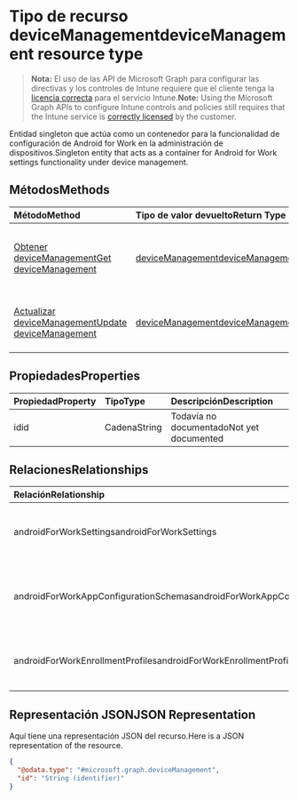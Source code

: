# <a name="devicemanagement-resource-type"></a><span data-ttu-id="a6ec9-101">Tipo de recurso deviceManagement</span><span class="sxs-lookup"><span data-stu-id="a6ec9-101">deviceManagement resource type</span></span>

> <span data-ttu-id="a6ec9-102">**Nota:** El uso de las API de Microsoft Graph para configurar las directivas y los controles de Intune requiere que el cliente tenga la [licencia correcta](https://go.microsoft.com/fwlink/?linkid=839381) para el servicio Intune.</span><span class="sxs-lookup"><span data-stu-id="a6ec9-102">**Note:** Using the Microsoft Graph APIs to configure Intune controls and policies still requires that the Intune service is [correctly licensed](https://go.microsoft.com/fwlink/?linkid=839381) by the customer.</span></span>

<span data-ttu-id="a6ec9-103">Entidad singleton que actúa como un contenedor para la funcionalidad de configuración de Android for Work en la administración de dispositivos.</span><span class="sxs-lookup"><span data-stu-id="a6ec9-103">Singleton entity that acts as a container for Android for Work settings functionality under device management.</span></span>
## <a name="methods"></a><span data-ttu-id="a6ec9-104">Métodos</span><span class="sxs-lookup"><span data-stu-id="a6ec9-104">Methods</span></span>
|<span data-ttu-id="a6ec9-105">Método</span><span class="sxs-lookup"><span data-stu-id="a6ec9-105">Method</span></span>|<span data-ttu-id="a6ec9-106">Tipo de valor devuelto</span><span class="sxs-lookup"><span data-stu-id="a6ec9-106">Return Type</span></span>|<span data-ttu-id="a6ec9-107">Descripción</span><span class="sxs-lookup"><span data-stu-id="a6ec9-107">Description</span></span>|
|:---|:---|:---|
|[<span data-ttu-id="a6ec9-108">Obtener deviceManagement</span><span class="sxs-lookup"><span data-stu-id="a6ec9-108">Get deviceManagement</span></span>](../api/intune_androidforwork_devicemanagement_get.md)|[<span data-ttu-id="a6ec9-109">deviceManagement</span><span class="sxs-lookup"><span data-stu-id="a6ec9-109">deviceManagement</span></span>](../resources/intune_androidforwork_devicemanagement.md)|<span data-ttu-id="a6ec9-110">Lea las propiedades y las relaciones del objeto [deviceManagement](../resources/intune_androidforwork_devicemanagement.md).</span><span class="sxs-lookup"><span data-stu-id="a6ec9-110">Read properties and relationships of [plannerTaskDetails](../resources/intune_androidforwork_devicemanagement.md) object.</span></span>|
|[<span data-ttu-id="a6ec9-111">Actualizar deviceManagement</span><span class="sxs-lookup"><span data-stu-id="a6ec9-111">Update deviceManagement</span></span>](../api/intune_androidforwork_devicemanagement_update.md)|[<span data-ttu-id="a6ec9-112">deviceManagement</span><span class="sxs-lookup"><span data-stu-id="a6ec9-112">deviceManagement</span></span>](../resources/intune_androidforwork_devicemanagement.md)|<span data-ttu-id="a6ec9-113">Actualice las propiedades de un objeto [deviceManagement](../resources/intune_androidforwork_devicemanagement.md).</span><span class="sxs-lookup"><span data-stu-id="a6ec9-113">Update the properties of a [calendar](../resources/intune_androidforwork_devicemanagement.md) object.</span></span>|

## <a name="properties"></a><span data-ttu-id="a6ec9-114">Propiedades</span><span class="sxs-lookup"><span data-stu-id="a6ec9-114">Properties</span></span>
|<span data-ttu-id="a6ec9-115">Propiedad</span><span class="sxs-lookup"><span data-stu-id="a6ec9-115">Property</span></span>|<span data-ttu-id="a6ec9-116">Tipo</span><span class="sxs-lookup"><span data-stu-id="a6ec9-116">Type</span></span>|<span data-ttu-id="a6ec9-117">Descripción</span><span class="sxs-lookup"><span data-stu-id="a6ec9-117">Description</span></span>|
|:---|:---|:---|
|<span data-ttu-id="a6ec9-118">id</span><span class="sxs-lookup"><span data-stu-id="a6ec9-118">id</span></span>|<span data-ttu-id="a6ec9-119">Cadena</span><span class="sxs-lookup"><span data-stu-id="a6ec9-119">String</span></span>|<span data-ttu-id="a6ec9-120">Todavía no documentado</span><span class="sxs-lookup"><span data-stu-id="a6ec9-120">Not yet documented</span></span>|

## <a name="relationships"></a><span data-ttu-id="a6ec9-121">Relaciones</span><span class="sxs-lookup"><span data-stu-id="a6ec9-121">Relationships</span></span>
|<span data-ttu-id="a6ec9-122">Relación</span><span class="sxs-lookup"><span data-stu-id="a6ec9-122">Relationship</span></span>|<span data-ttu-id="a6ec9-123">Tipo</span><span class="sxs-lookup"><span data-stu-id="a6ec9-123">Type</span></span>|<span data-ttu-id="a6ec9-124">Descripción</span><span class="sxs-lookup"><span data-stu-id="a6ec9-124">Description</span></span>|
|:---|:---|:---|
|<span data-ttu-id="a6ec9-125">androidForWorkSettings</span><span class="sxs-lookup"><span data-stu-id="a6ec9-125">androidForWorkSettings</span></span>|[<span data-ttu-id="a6ec9-126">androidForWorkSettings</span><span class="sxs-lookup"><span data-stu-id="a6ec9-126">androidForWorkSettings</span></span>](../resources/intune_androidforwork_androidforworksettings.md)|<span data-ttu-id="a6ec9-127">La entidad singleton de configuración de Android for Work.</span><span class="sxs-lookup"><span data-stu-id="a6ec9-127">The singleton Android for Work settings entity.</span></span>|
|<span data-ttu-id="a6ec9-128">androidForWorkAppConfigurationSchemas</span><span class="sxs-lookup"><span data-stu-id="a6ec9-128">androidForWorkAppConfigurationSchemas</span></span>|<span data-ttu-id="a6ec9-129">Colección [androidForWorkAppConfigurationSchema](../resources/intune_androidforwork_androidforworkappconfigurationschema.md)</span><span class="sxs-lookup"><span data-stu-id="a6ec9-129">[androidForWorkAppConfigurationSchema](../resources/intune_androidforwork_androidforworkappconfigurationschema.md) collection</span></span>|<span data-ttu-id="a6ec9-130">Entidades de esquema de configuración de la aplicación Android for Work.</span><span class="sxs-lookup"><span data-stu-id="a6ec9-130">Android for Work app configuration schema entities.</span></span>|
|<span data-ttu-id="a6ec9-131">androidForWorkEnrollmentProfiles</span><span class="sxs-lookup"><span data-stu-id="a6ec9-131">androidForWorkEnrollmentProfiles</span></span>|<span data-ttu-id="a6ec9-132">Colección [androidForWorkEnrollmentProfile](../resources/intune_androidforwork_androidforworkenrollmentprofile.md)</span><span class="sxs-lookup"><span data-stu-id="a6ec9-132">[androidForWorkEnrollmentProfile](../resources/intune_androidforwork_androidforworkenrollmentprofile.md) collection</span></span>|<span data-ttu-id="a6ec9-133">Entidades del perfil de inscripción de Android for Work</span><span class="sxs-lookup"><span data-stu-id="a6ec9-133">Android for Work enrollment profile entities.</span></span>|

## <a name="json-representation"></a><span data-ttu-id="a6ec9-134">Representación JSON</span><span class="sxs-lookup"><span data-stu-id="a6ec9-134">JSON Representation</span></span>
<span data-ttu-id="a6ec9-135">Aquí tiene una representación JSON del recurso.</span><span class="sxs-lookup"><span data-stu-id="a6ec9-135">Here is a JSON representation of the resource.</span></span>
<!-- {
  "blockType": "resource",
  "keyProperty": "id",
  "@odata.type": "microsoft.graph.deviceManagement"
}
-->
``` json
{
  "@odata.type": "#microsoft.graph.deviceManagement",
  "id": "String (identifier)"
}
```



